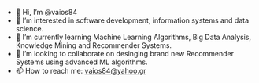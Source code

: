 - 👋 Hi, I’m @vaios84
- 👀 I’m interested in software development, information systems and data science.
- 🌱 I’m currently learning Machine Learning Algorithms, Big Data Analysis, Knowledge Mining and Recommender Systems.
- 💞️ I’m looking to collaborate on desinging brand new Recommender Systems using advanced ML algorithms. 
- 📫 How to reach me: vaios84@yahoo.gr

<!---
vaios84/vaios84 is a ✨ special ✨ repository because its `README.md` (this file) appears on your GitHub profile.
You can click the Preview link to take a look at your changes.
--->
